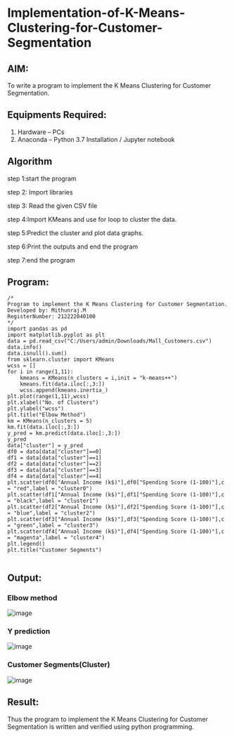 
# Implementation-of-K-Means-Clustering-for-Customer-Segmentation
## AIM:
To write a program to implement the K Means Clustering for Customer Segmentation.

## Equipments Required:
1. Hardware – PCs
2. Anaconda – Python 3.7 Installation / Jupyter notebook

## Algorithm

step 1:start the program

step 2: Import libraries

step 3: Read the given CSV file

step 4:Import KMeans and use for loop to cluster the data.

step 5:Predict the cluster and plot data graphs.

step 6:Print the outputs and end the program

step 7:end the program

## Program:
```
/*
Program to implement the K Means Clustering for Customer Segmentation.
Developed by: Mithunraj.M
RegisterNumber: 212222040100
*/
import pandas as pd
import matplotlib.pyplot as plt
data = pd.read_csv("C:/Users/admin/Downloads/Mall_Customers.csv")
data.info()
data.isnull().sum()
from sklearn.cluster import KMeans
wcss = []
for i in range(1,11):
    kmeans = KMeans(n_clusters = i,init = "k-means++")
    kmeans.fit(data.iloc[:,3:])
    wcss.append(kmeans.inertia_)
plt.plot(range(1,11),wcss)
plt.xlabel("No. of Clusters")
plt.ylabel("wcss")
plt.title("Elbow Method")
km = KMeans(n_clusters = 5)
km.fit(data.iloc[:,3:])
y_pred = km.predict(data.iloc[:,3:])
y_pred
data["cluster"] = y_pred
df0 = data[data["cluster"]==0]
df1 = data[data["cluster"]==1]
df2 = data[data["cluster"]==2]
df3 = data[data["cluster"]==3]
df4 = data[data["cluster"]==4]
plt.scatter(df0["Annual Income (k$)"],df0["Spending Score (1-100)"],c = "red",label = "cluster0")
plt.scatter(df1["Annual Income (k$)"],df1["Spending Score (1-100)"],c = "black",label = "cluster1")
plt.scatter(df2["Annual Income (k$)"],df2["Spending Score (1-100)"],c = "blue",label = "cluster2")
plt.scatter(df3["Annual Income (k$)"],df3["Spending Score (1-100)"],c = "green",label = "cluster3")
plt.scatter(df4["Annual Income (k$)"],df4["Spending Score (1-100)"],c = "magenta",label = "cluster4")
plt.legend()
plt.title("Customer Segments")


```

## Output:
### Elbow method

![image](https://github.com/user-attachments/assets/c593283c-02df-43bd-8fcb-52bf61963e97)

### Y prediction

![image](https://github.com/user-attachments/assets/75055aeb-f8d9-49b9-b916-f182cb23ca83)


### Customer Segments(Cluster)

![image](https://github.com/user-attachments/assets/bd7f7ce6-f287-4426-ac82-98c0e7ff58da)


## Result:
Thus the program to implement the K Means Clustering for Customer Segmentation is written and verified using python programming.

